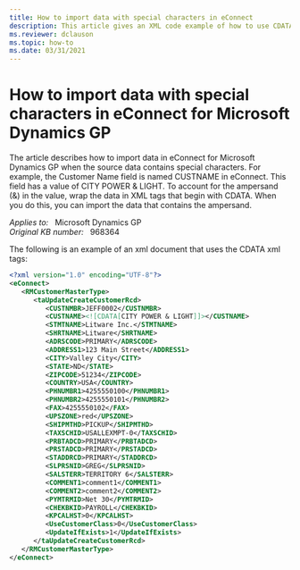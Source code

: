 ```yaml
---
title: How to import data with special characters in eConnect
description: This article gives an XML code example of how to use CDATA in the eConnect schema for Microsoft Dynamics GP to integrate special characters.
ms.reviewer: dclauson
ms.topic: how-to
ms.date: 03/31/2021
---
```

# How to import data with special characters in eConnect for Microsoft Dynamics GP

The article describes how to import data in eConnect for Microsoft Dynamics GP when the source data contains special characters. For example, the Customer Name field is named CUSTNAME in eConnect. This field has a value of CITY POWER & LIGHT. To account for the ampersand (&) in the value, wrap the data in XML tags that begin with CDATA. When you do this, you can import the data that contains the ampersand.

_Applies to:_ &nbsp; Microsoft Dynamics GP  
_Original KB number:_ &nbsp; 968364

The following is an example of an xml document that uses the CDATA xml tags:

```xml
<?xml version="1.0" encoding="UTF-8"?>
<eConnect>
   <RMCustomerMasterType>
      <taUpdateCreateCustomerRcd>
         <CUSTNMBR>JEFF0002</CUSTNMBR>
         <CUSTNAME><![CDATA[CITY POWER & LIGHT]]></CUSTNAME>
         <STMTNAME>Litware Inc.</STMTNAME>
         <SHRTNAME>Litware</SHRTNAME>
         <ADRSCODE>PRIMARY</ADRSCODE>
         <ADDRESS1>123 Main Street</ADDRESS1>
         <CITY>Valley City</CITY>
         <STATE>ND</STATE>
         <ZIPCODE>51234</ZIPCODE>
         <COUNTRY>USA</COUNTRY>
         <PHNUMBR1>4255550100</PHNUMBR1>
         <PHNUMBR2>4255550101</PHNUMBR2>
         <FAX>4255550102</FAX>
         <UPSZONE>red</UPSZONE>
         <SHIPMTHD>PICKUP</SHIPMTHD>
         <TAXSCHID>USALLEXMPT-0</TAXSCHID>
         <PRBTADCD>PRIMARY</PRBTADCD>
         <PRSTADCD>PRIMARY</PRSTADCD>
         <STADDRCD>PRIMARY</STADDRCD>
         <SLPRSNID>GREG</SLPRSNID>
         <SALSTERR>TERRITORY 6</SALSTERR>
         <COMMENT1>comment1</COMMENT1>
         <COMMENT2>comment2</COMMENT2>
         <PYMTRMID>Net 30</PYMTRMID>
         <CHEKBKID>PAYROLL</CHEKBKID>
         <KPCALHST>0</KPCALHST>
         <UseCustomerClass>0</UseCustomerClass>
         <UpdateIfExists>1</UpdateIfExists>
      </taUpdateCreateCustomerRcd>
   </RMCustomerMasterType>
</eConnect>
```
